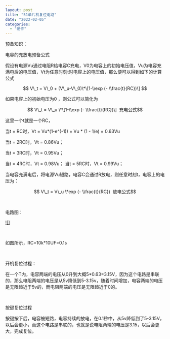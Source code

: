 ```yaml
---
layout: post
title: "51单片机复位电路"
date: "2022-02-05"
categories: 
  - "硬件"
---
```


预备知识：

电容的充放电预备公式

假设有电源Vu通过电阻R给电容C充电，V0为电容上的初始电压值，Vu为电容充满电后的电压值，Vt为任意时刻t时电容上的电压值，那么便可以得到如下的计算公式

$$ V\_t = V\_0 + (V\_u-V\_0)\*\[1-\\exp (- \\frac{t}{RC})\] $$

如果电容上的初始电压为0 ，则公式可以简化为

$$ V\_t = V\_u \*\[1-\\exp (- \\frac{t}{RC})\]  充电公式$$

这里一个t就是一个RC，

当t = RC时，Vt = Vu\*(1-e^(-1)) = Vu \* (1 - 1/e) = 0.63Vu

当t = 2RC时，Vt = 0.86Vu；

当t = 3RC时，Vt = 0.95Vu；

当t = 4RC时，Vt = 0.98Vu； 当t = 5RC时，Vt = 0.99Vu；

当电容充满电后，将电源Vu短路，电容C会通过R放电，则任意时刻t，电容上的电压为：

$$ V\_t = V\_u \*exp (- \\frac{t}{RC})  放电公式$$

 

电路图：

[![]](http://127.0.0.1/?attachment_id=4343)

 

如图所示，RC=10k\*10UF=0.1s

 

开机复位过程：

在一个T内，电容两端的电压从0升到大概5\*0.63=3.15V，因为这个电路是串联的，那么电阻两端的电压是从5v降低到5-3.15v，随着时间增加，电容两端的电压是无限趋近于5v的，而电阻两端的电压是无限趋近于0的。

 

按键复位过程

按键按下后，电容被短路，电容持续的放电，在0.1秒中，从5v降低到了5-3.15V，以后会更小，而这个电路是串联的，也就是说电阻两端的电压是3.15，以后会更大，完成复位。
